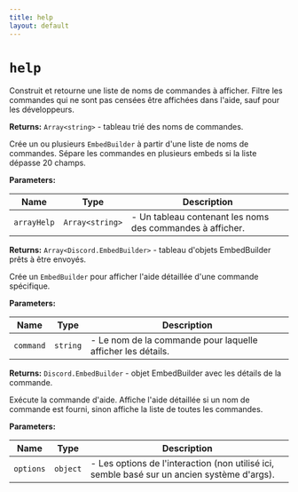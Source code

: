```yaml
---
title: help
layout: default
---
```


# `help`

Construit et retourne une liste de noms de commandes à afficher. Filtre les commandes qui ne sont pas censées être affichées dans l'aide, sauf pour les développeurs.

**Returns:** `Array<string>` - tableau trié des noms de commandes.

Crée un ou plusieurs `EmbedBuilder` à partir d'une liste de noms de commandes. Sépare les commandes en plusieurs embeds si la liste dépasse 20 champs.

**Parameters:**

| Name | Type | Description |
| ---- | ---- | ----------- |
| `arrayHelp` | `Array<string>` | - Un tableau contenant les noms des commandes à afficher. |

**Returns:** `Array<Discord.EmbedBuilder>` - tableau d'objets EmbedBuilder prêts à être envoyés.

Crée un `EmbedBuilder` pour afficher l'aide détaillée d'une commande spécifique.

**Parameters:**

| Name | Type | Description |
| ---- | ---- | ----------- |
| `command` | `string` | - Le nom de la commande pour laquelle afficher les détails. |

**Returns:** `Discord.EmbedBuilder` - objet EmbedBuilder avec les détails de la commande.

Exécute la commande d'aide. Affiche l'aide détaillée si un nom de commande est fourni, sinon affiche la liste de toutes les commandes.

**Parameters:**

| Name | Type | Description |
| ---- | ---- | ----------- |
| `options` | `object` | - Les options de l'interaction (non utilisé ici, semble basé sur un ancien système d'args). |

